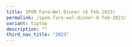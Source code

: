 ```yaml
---
title: SPOM Fare–Wel Dinner (6 Feb 2023)
permalink: /spom-fare-wel-dinner-6-feb-2023/
variant: tiptap
description: ""
third_nav_title: "2023"
---
```

